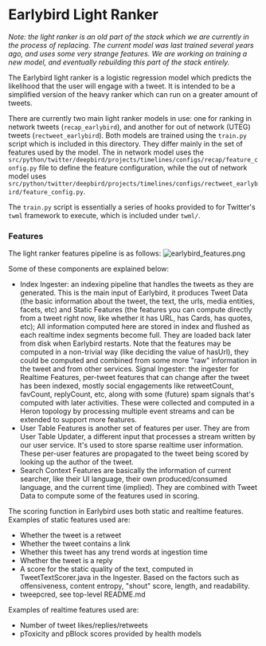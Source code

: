 # Earlybird Light Ranker

_Note: the light ranker is an old part of the stack which we are currently in the process of replacing.
The current model was last trained several years ago, and uses some very strange features.
We are working on training a new model, and eventually rebuilding this part of the stack entirely._

The Earlybird light ranker is a logistic regression model which predicts the likelihood that the user will engage with a
tweet.
It is intended to be a simplified version of the heavy ranker which can run on a greater amount of tweets.

There are currently two main light ranker models in use: one for ranking in network tweets (`recap_earlybird`), and
another for
out of network (UTEG) tweets (`rectweet_earlybird`). Both models are trained using the `train.py` script which is
included in this directory. They differ mainly in the set of features
used by the model.
The in network model uses
the `src/python/twitter/deepbird/projects/timelines/configs/recap/feature_config.py` file to define the
feature configuration, while the
out of network model uses `src/python/twitter/deepbird/projects/timelines/configs/rectweet_earlybird/feature_config.py`.

The `train.py` script is essentially a series of hooks provided to for Twitter's `twml` framework to execute,
which is included under `twml/`.

### Features

The light ranker features pipeline is as follows:
![earlybird_features.png](earlybird_features.png)

Some of these components are explained below:

- Index Ingester: an indexing pipeline that handles the tweets as they are generated. This is the main input of
  Earlybird, it produces Tweet Data (the basic information about the tweet, the text, the urls, media entities, facets,
  etc) and Static Features (the features you can compute directly from a tweet right now, like whether it has URL, has
  Cards, has quotes, etc); All information computed here are stored in index and flushed as each realtime index segments
  become full. They are loaded back later from disk when Earlybird restarts. Note that the features may be computed in a
  non-trivial way (like deciding the value of hasUrl), they could be computed and combined from some more "raw"
  information in the tweet and from other services.
  Signal Ingester: the ingester for Realtime Features, per-tweet features that can change after the tweet has been
  indexed, mostly social engagements like retweetCount, favCount, replyCount, etc, along with some (future) spam signals
  that's computed with later activities. These were collected and computed in a Heron topology by processing multiple
  event streams and can be extended to support more features.
- User Table Features is another set of features per user. They are from User Table Updater, a different input that
  processes a stream written by our user service. It's used to store sparse realtime user
  information. These per-user features are propagated to the tweet being scored by
  looking up the author of the tweet.
- Search Context Features are basically the information of current searcher, like their UI language, their own
  produced/consumed language, and the current time (implied). They are combined with Tweet Data to compute some of the
  features used in scoring.

The scoring function in Earlybird uses both static and realtime features. Examples of static features used are:

- Whether the tweet is a retweet
- Whether the tweet contains a link
- Whether this tweet has any trend words at ingestion time
- Whether the tweet is a reply
- A score for the static quality of the text, computed in TweetTextScorer.java in the Ingester. Based on the factors
  such as offensiveness, content entropy, "shout" score, length, and readability.
- tweepcred, see top-level README.md

Examples of realtime features used are:

- Number of tweet likes/replies/retweets
- pToxicity and pBlock scores provided by health models

